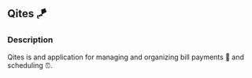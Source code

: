 ## Qites :kite:
### Description

Qites is and application for managing and organizing bill payments :money_with_wings: and scheduling :alarm_clock:.
